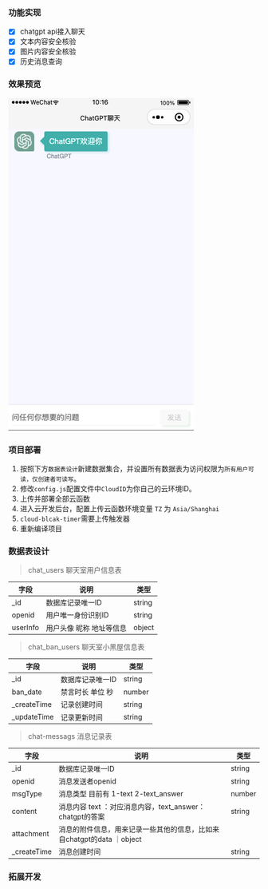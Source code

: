 ### 功能实现

- [x] chatgpt api接入聊天
- [x] 文本内容安全核验
- [x] 图片内容安全核验
- [x] 历史消息查询

### 效果预览

![image-20210801112714868](README.assets/image-20210801112714868.png)


### 项目部署

1. 按照下方`数据表设计`新建数据集合，并设置所有数据表为访问权限为`所有用户可读，仅创建者可读写`。
2. 修改`config.js`配置文件中`CloudID`为你自己的云环境ID。
3. 上传并部署全部云函数
4. 进入云开发后台，配置上传云函数环境变量 `TZ` 为 `Asia/Shanghai`
5. `cloud-blcak-timer`需要上传触发器
6. 重新编译项目


### 数据表设计

> chat_users  聊天室用户信息表

| 字段     | 说明                     | 类型   |
| -------- | ------------------------ | ------ |
| _id      | 数据库记录唯一ID         | string |
| openid   | 用户唯一身份识别ID       | string |
| userInfo | 用户头像 昵称 地址等信息 | object |

> chat_ban_users 聊天室小黑屋信息表

| 字段        | 说明             | 类型   |
| ----------- | ---------------- | ------ |
| _id         | 数据库记录唯一ID | string |
| ban_date    | 禁言时长 单位 秒  | number |
| _createTime | 记录创建时间     | string |
| _updateTime | 记录更新时间     | string |

> chat-messags 消息记录表

| 字段        | 说明                                             | 类型   |
| ----------- | ------------------------------------------------ | ------ |
| _id         | 数据库记录唯一ID                                 | string |
| openid      | 消息发送者openid                                 | string |
| msgType     | 消息类型 目前有 1-text 2-text_answer             | number |
| content     | 消息内容 text ：对应消息内容，text_answer：chatgpt的答案 | string|
| attachment  | 消息的附件信息，用来记录一些其他的信息，比如来自chatgpt的data ｜object|
| _createTime | 消息创建时间                                     | string |

### 拓展开发

